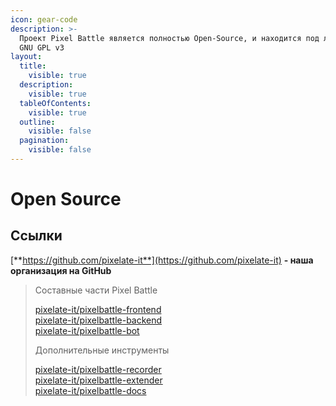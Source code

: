 ```yaml
---
icon: gear-code
description: >-
  Проект Pixel Battle является полностью Open-Source, и находится под лицензией
  GNU GPL v3
layout:
  title:
    visible: true
  description:
    visible: true
  tableOfContents:
    visible: true
  outline:
    visible: false
  pagination:
    visible: false
---
```


# Open Source

## Ссылки <a href="#links" id="links"></a>

[**https://github.com/pixelate-it**](https://github.com/pixelate-it) **- наша организация на GitHub**

> Составные части Pixel Battle
>
> [pixelate-it/pixelbattle-frontend](https://github.com/pixelate-it/pixelbattle-frontend)\
> [pixelate-it/pixelbattle-backend](https://github.com/pixelate-it/pixelbattle-backend)\
> [pixelate-it/pixelbattle-bot](https://github.com/pixelate-it/pixelbattle-bot)
>
>
>
> Дополнительные инструменты
>
> [pixelate-it/pixelbattle-recorder](https://github.com/pixelate-it/pixelbattle-recorder)\
> [pixelate-it/pixelbattle-extender](https://github.com/pixelate-it/pixelbattle-extender)\
> [pixelate-it/pixelbattle-docs](https://github.com/pixelate-it/pixelbattle-docs)
